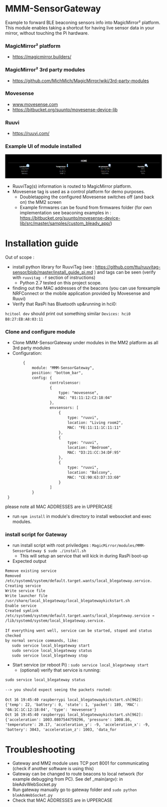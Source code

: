 # MMM-SensorGateway
Example to forward BLE beaconing sensors info into MagicMirror² platform.
This module enables taking a shortcut for having live sensor data in your mirror, without touching the Pi hardware.

### MagicMirror² platform
* https://magicmirror.builders/

### MagicMirror² 3rd party modules
* https://github.com/MichMich/MagicMirror/wiki/3rd-party-modules

### Movesense
* www.movesense.com
* https://bitbucket.org/suunto/movesense-device-lib

### Ruuvi
* https://ruuvi.com/

### Example UI of module installed

![Example UI](/documentation/exampleui.png)

* RuuviTag(s) information is routed to MagicMirror platform.
* Movesense tag is used as a control platform for demo purposes.
  * Doubletapping the configured Movesense switches off (and back on) the MM2 screen
  * Example firmwares can be found from firmwares folder (for own implementation see beaconing examples in : https://bitbucket.org/suunto/movesense-device-lib/src/master/samples/custom_bleadv_app/) 
  

# Installation guide

Out of scope :
* install python library for RuuviTag (see : https://github.com/ttu/ruuvitag-sensor/blob/master/install_guide_pi.md ) and tags can be seen (verify with `ruuvitag -f` section of instructions)
  *  Python 2.7 tested on this project scope. 
* finding out the MAC addresses of the beacons (you can use forexample NRFConnect or the mobile application provided by Movesense and Ruuvi)
* Verify that RasPi has Bluetooth up&running in hci0:

`hcitool dev` should print out something similar `Devices: hci0    B8:27:EB:A8:03:11`

### Clone and configure module 
* Clone MMM-SensorGateway under modules in the MM2 platform as all 3rd party modules
* Configuration:

```
		{
			module: "MMM-SensorGateway",
			position: "bottom_bar",
			config: {
					controlsensor:
					{
						type: "movesense",
						MAC: "01:11:12:C2:18:04"
					},
					envsensors: [
						{
							type: "ruuvi",
							location: "Living room2",
							MAC: "FE:11:11:1C:11:11"
						},
						{
							type: "ruuvi",
							location: "Bedroom",
							MAC: "D3:21:CC:34:DF:95"
						},
						{
							type: "ruuvi",
							location: "Balcony",
							MAC: "CE:90:63:D7:33:60"
						}
					]
			}
 }
```
please note all MAC ADDRESSES are in UPPERCASE
* run `npm install` in module's directory to install websocket and exec modules.

### install script for Gateway
* run install script with root priviledges : `MagicMirror/modules/MMM-SensorGateway $ sudo ./install.sh`
  * This will setup an service that will kick in during RasPi boot-up
* Expected output

```
Remove existing service
Removed /etc/systemd/system/default.target.wants/local_blegateway.service.
Creating service
Write service file
Write launcher file /usr/share/local_blegateway/local_blegatewaykickstart.sh
Enable service
Created symlink /etc/systemd/system/default.target.wants/local_blegateway.service → /lib/systemd/system/local_blegateway.service.

If everything went well, service can be started, stoped and status checked
by normal service commands, like:
   sudo service local_blegateway start
   sudo service local_blegateway status
   sudo service local_blegateway stop
```

* Start service (or reboot Pi) : `sudo service local_blegateway start`
  * (optional) verify that service is running:

```
sudo service local_blegateway status

--> you should expect seeing the packets routed:

Oct 16 19:45:40 raspberrypi local_blegatewaykickstart.sh[962]: {'temp': 22, 'battery': 0, 'state': 1, 'packet': 189, 'MAC': '0A:1C:1C:12:18:04', 'type': 'movesense'}
Oct 16 19:45:40 raspberrypi local_blegatewaykickstart.sh[962]: {'acceleration': 1003.0807544759296, 'pressure': 1008.86, 'temperature': 20.17, 'acceleration_y': -9, 'acceleration_x': -9, 'battery': 3043, 'acceleration_z': 1003, 'data_for
```

# Troubleshooting

* Gateway and MM2 module uses TCP port 8001 for communicating (check if another software is using this)
* Gateway can be changed to route beacons to local network (for example debugging from PC). See def _main(argv): in bleAdvWebSocket.py
* Run gateway manually go to gateway folder and `sudo python bleAdvWebSocket.py`
* Check that MAC ADDRESSES are in UPPERCASE 
